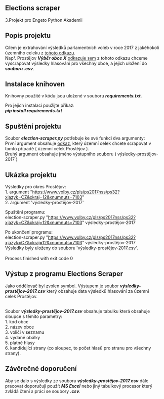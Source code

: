Elections scraper
-
3.Projekt pro Engeto Python Akademii

Popis projektu
-
Cílem je extrahování výsledků parlamentních voleb v roce 2017 z jakéhokoli územního celeku z [tohoto odkazu](https://www.volby.cz/pls/ps2017nss/ps3?xjazyk=CZ#11).
<br>Např. Prostějov ***Výběr
obce*** ***X*** [odkazuje sem](https://www.volby.cz/pls/ps2017nss/ps32?xjazyk=CZ&xkraj=12&xnumnuts=7103) z tohoto odkazu chceme vyscrapovat výsledky hlasování pro všechny obce, a jejich uložení do ***souboru .csv***.

Instalace knihoven
-
Knihovny použité v kódu jsou uložené v souboru ***requirements.txt.***

Pro jejich instalaci použijte příkaz:
<br>***pip install requirements.txt***

Spuštění projektu
-
Soubor ***election-scraper.py*** potřebuje ke své funkci dva argumenty:
<br>První argument obsahuje [odkaz](https://www.volby.cz/pls/ps2017nss/ps32?xjazyk=CZ&xkraj=12&xnumnuts=7103), který územní celek chcete scrapovat v tomto případě ( územní celek Prostějov ).
<br>Druhý argument obsahuje jméno výstupního souboru ( výsledky-prostějov-2017 )

Ukázka projektu
-
Výsledky pro okres Prostějov:
<br>1. argument "https://www.volby.cz/pls/ps2017nss/ps32?xjazyk=CZ&xkraj=12&xnumnuts=7103"
<br>2. argument 'výsledky-prostějov-2017'

Spuštění programu:
<br>election-scraper.py "https://www.volby.cz/pls/ps2017nss/ps32?xjazyk=CZ&xkraj=12&xnumnuts=7103" výsledky-prostějov-2017

Po ukončení programu:
<br>election-scraper.py "https://www.volby.cz/pls/ps2017nss/ps32?xjazyk=CZ&xkraj=12&xnumnuts=7103" výsledky-prostějov-2017
<br>Výsledky byly uloženy do souboru 'výsledky-prostějov-2017.csv'.
<br>
<br>Process finished with exit code 0

Výstup z programu Elections Scraper
-
Jako oddělovač byl zvolen symbol.
Výstupem je soubor ***výsledky-prostějov-2017.csv*** který obsahuje data výsledků hlasování za územní celek Prostějov.

<br>Soubor ***výsledky-prostějov-2017.csv*** obsahuje tabulku která obsahuje sloupce s těmito parametry:
<br>1. kód obce
<br>2. název obce
<br>3. voliči v seznamu
<br>4. vydané obálky
<br>5. platné hlasy
<br>6. kandidující strany (co sloupec, to počet hlasů pro stranu pro všechny strany).

Závěrečné doporučení
-
Aby se dalo s výsledky ze souboru ***výsledky-prostějov-2017.csv*** dále pracovat doporučuji použít ***MS Excel*** nebo jiný tabulkový procesor který zvládá čtení a práci se soubory ***.csv***.
